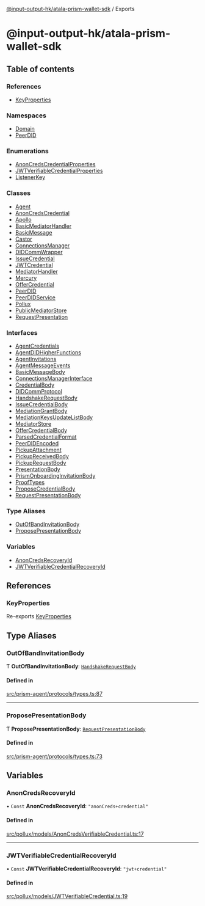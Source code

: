 [@input-output-hk/atala-prism-wallet-sdk](README.md) / Exports

# @input-output-hk/atala-prism-wallet-sdk

## Table of contents

### References

- [KeyProperties](modules.md#keyproperties)

### Namespaces

- [Domain](modules/Domain.md)
- [PeerDID](modules/PeerDID.md)

### Enumerations

- [AnonCredsCredentialProperties](enums/AnonCredsCredentialProperties.md)
- [JWTVerifiableCredentialProperties](enums/JWTVerifiableCredentialProperties.md)
- [ListenerKey](enums/ListenerKey.md)

### Classes

- [Agent](classes/Agent.md)
- [AnonCredsCredential](classes/AnonCredsCredential.md)
- [Apollo](classes/Apollo.md)
- [BasicMediatorHandler](classes/BasicMediatorHandler.md)
- [BasicMessage](classes/BasicMessage.md)
- [Castor](classes/Castor.md)
- [ConnectionsManager](classes/ConnectionsManager.md)
- [DIDCommWrapper](classes/DIDCommWrapper.md)
- [IssueCredential](classes/IssueCredential.md)
- [JWTCredential](classes/JWTCredential.md)
- [MediatorHandler](classes/MediatorHandler.md)
- [Mercury](classes/Mercury.md)
- [OfferCredential](classes/OfferCredential.md)
- [PeerDID](classes/PeerDID-1.md)
- [PeerDIDService](classes/PeerDIDService.md)
- [Pollux](classes/Pollux.md)
- [PublicMediatorStore](classes/PublicMediatorStore.md)
- [RequestPresentation](classes/RequestPresentation.md)

### Interfaces

- [AgentCredentials](interfaces/AgentCredentials.md)
- [AgentDIDHigherFunctions](interfaces/AgentDIDHigherFunctions.md)
- [AgentInvitations](interfaces/AgentInvitations.md)
- [AgentMessageEvents](interfaces/AgentMessageEvents.md)
- [BasicMessageBody](interfaces/BasicMessageBody.md)
- [ConnectionsManagerInterface](interfaces/ConnectionsManagerInterface.md)
- [CredentialBody](interfaces/CredentialBody.md)
- [DIDCommProtocol](interfaces/DIDCommProtocol.md)
- [HandshakeRequestBody](interfaces/HandshakeRequestBody.md)
- [IssueCredentialBody](interfaces/IssueCredentialBody.md)
- [MediationGrantBody](interfaces/MediationGrantBody.md)
- [MediationKeysUpdateListBody](interfaces/MediationKeysUpdateListBody.md)
- [MediatorStore](interfaces/MediatorStore.md)
- [OfferCredentialBody](interfaces/OfferCredentialBody.md)
- [ParsedCredentialFormat](interfaces/ParsedCredentialFormat.md)
- [PeerDIDEncoded](interfaces/PeerDIDEncoded.md)
- [PickupAttachment](interfaces/PickupAttachment.md)
- [PickupReceivedBody](interfaces/PickupReceivedBody.md)
- [PickupRequestBody](interfaces/PickupRequestBody.md)
- [PresentationBody](interfaces/PresentationBody.md)
- [PrismOnboardingInvitationBody](interfaces/PrismOnboardingInvitationBody.md)
- [ProofTypes](interfaces/ProofTypes.md)
- [ProposeCredentialBody](interfaces/ProposeCredentialBody.md)
- [RequestPresentationBody](interfaces/RequestPresentationBody.md)

### Type Aliases

- [OutOfBandInvitationBody](modules.md#outofbandinvitationbody)
- [ProposePresentationBody](modules.md#proposepresentationbody)

### Variables

- [AnonCredsRecoveryId](modules.md#anoncredsrecoveryid)
- [JWTVerifiableCredentialRecoveryId](modules.md#jwtverifiablecredentialrecoveryid)

## References

### KeyProperties

Re-exports [KeyProperties](enums/Domain.KeyProperties.md)

## Type Aliases

### OutOfBandInvitationBody

Ƭ **OutOfBandInvitationBody**: [`HandshakeRequestBody`](interfaces/HandshakeRequestBody.md)

#### Defined in

[src/prism-agent/protocols/types.ts:87](https://github.com/input-output-hk/atala-prism-wallet-sdk-ts/blob/3f28060/src/prism-agent/protocols/types.ts#L87)

___

### ProposePresentationBody

Ƭ **ProposePresentationBody**: [`RequestPresentationBody`](interfaces/RequestPresentationBody.md)

#### Defined in

[src/prism-agent/protocols/types.ts:73](https://github.com/input-output-hk/atala-prism-wallet-sdk-ts/blob/3f28060/src/prism-agent/protocols/types.ts#L73)

## Variables

### AnonCredsRecoveryId

• `Const` **AnonCredsRecoveryId**: ``"anonCreds+credential"``

#### Defined in

[src/pollux/models/AnonCredsVerifiableCredential.ts:17](https://github.com/input-output-hk/atala-prism-wallet-sdk-ts/blob/3f28060/src/pollux/models/AnonCredsVerifiableCredential.ts#L17)

___

### JWTVerifiableCredentialRecoveryId

• `Const` **JWTVerifiableCredentialRecoveryId**: ``"jwt+credential"``

#### Defined in

[src/pollux/models/JWTVerifiableCredential.ts:19](https://github.com/input-output-hk/atala-prism-wallet-sdk-ts/blob/3f28060/src/pollux/models/JWTVerifiableCredential.ts#L19)
